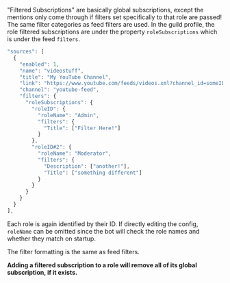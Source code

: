 "Filtered Subscriptions" are basically global subscriptions, except the mentions only come through if filters set specifically to that role are passed! The same filter categories as feed filters are used. In the guild profile, the role filtered subscriptions are under the property `roleSubscriptions` which is under the feed `filters`.

```js
"sources": [
  {
    "enabled": 1,
    "name": "videostuff",
    "title": "My YouTube Channel",
    "link": "https://www.youtube.com/feeds/videos.xml?channel_id=someID",
    "channel": "youtube-feed",
    "filters": {
      "roleSubscriptions": {
        "roleID": {
          "roleName": "Admin",
          "filters": {
            "Title": ["Filter Here!"]
          }
        },
        "roleID#2": {
          "roleName": "Moderator",
          "filters": {
            "Description": ["another!"],
            "Title": ["something different"]
          }
        }
      }
    }
  }
],
```

Each role is again identified by their ID. If directly editing the config, `roleName` can be omitted since the bot will check the role names and whether they match on startup. 

The filter formatting is the same as feed filters.

**Adding a filtered subscription to a role will remove all of its global subscription, if it exists.**
